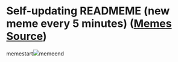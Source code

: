 # Self-updating READMEME (new meme every 5 minutes) ([Memes Source](https://bramses.notion.site/a49c1e962b7646879176ac3b327b6533?v=4d1eda54b170483cb03a40f257231764))

memestart![](https://www.notion.so/image/https%3A%2F%2Fs3-us-west-2.amazonaws.com%2Fsecure.notion-static.com%2F263489b5-8ecc-4754-98b0-be1ae117ad4b%2F93A349BD-8B4F-4175-B560-1139EFB634C3.jpeg?table=block&id=10e60c32-8fe1-469a-b115-669c37067f8a&cache=v2)memeend
